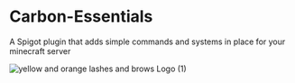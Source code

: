 # Carbon-Essentials
A Spigot plugin that adds simple commands and systems in place for your minecraft server

![yellow and orange lashes and brows Logo (1)](https://user-images.githubusercontent.com/81705548/214125692-5aede2ab-c8c9-420b-b5be-90e4ff542fcf.png)
